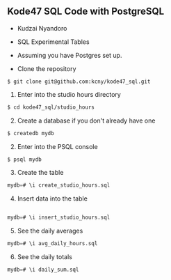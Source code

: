 ## Kode47 SQL Code with PostgreSQL
- Kudzai Nyandoro
- SQL Experimental Tables

- Assuming you have Postgres set up.

- Clone the repository

```
$ git clone git@github.com:kcny/kode47_sql.git
```

1. Enter into the studio hours directory

```bash
$ cd kode47_sql/studio_hours
```

2. Create a database if you don't already have one

```sql
$ createdb mydb
```

2. Enter into the PSQL console

```sql
$ psql mydb
```

3. Create the table

```sql
mydb=# \i create_studio_hours.sql
```

4. Insert data into the table

```sql

mydb=# \i insert_studio_hours.sql
```

5. See the daily averages

```sql
mydb=# \i avg_daily_hours.sql
```

6. See the daily totals

```sql
mydb=# \i daily_sum.sql
```
